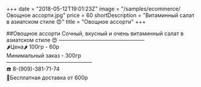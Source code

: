 +++
date = "2018-05-12T19:01:23Z"
image = "/samples/ecommerce/Овощное ассорти.jpg"
price = 60
shortDescription = "Витаминный салат в азиатском стиле 😍"
title = "Овощное ассорти"
+++

##Овощное ассорти
Сочный, вкусный и очень витаминный салат в азиатском стиле 😍
————————————————  
🌶Цена🌶 100гр - 60р  
Минимальный заказ - 300гр  
————————————————  
☎️ 8-(909)-381-71-74  
🚗Бесплатная доставка от 600р
